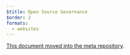 ```yaml
---
$title: Open Source Governance
$order: 2
formats:
  - websites
---
```




[This document moved into the meta repository](https://github.com/ampproject/meta/blob/master/GOVERNANCE.md).
